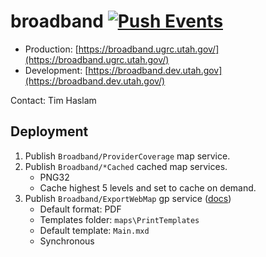 # broadband [![Push Events](https://github.com/agrc/broadband/actions/workflows/push.yml/badge.svg)](https://github.com/agrc/broadband/actions/workflows/push.yml)

- Production: [https://broadband.ugrc.utah.gov/](https://broadband.ugrc.utah.gov/)
- Development: [https://broadband.dev.utah.gov](https://broadband.dev.utah.gov/)

Contact: Tim Haslam

## Deployment

1. Publish `Broadband/ProviderCoverage` map service.
1. Publish `Broadband/*Cached` cached map services.
    * PNG32
    * Cache highest 5 levels and set to cache on demand.
1. Publish `Broadband/ExportWebMap` gp service ([docs](https://server.arcgis.com/en/server/latest/get-started/windows/tutorial-publishing-additional-services-for-printing.htm))
    * Default format: PDF
    * Templates folder: `maps\PrintTemplates`
    * Default template: `Main.mxd`
    * Synchronous
